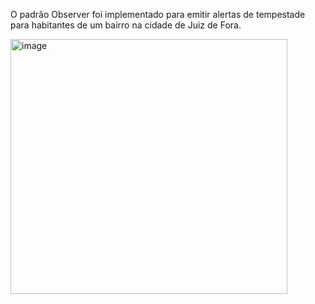 O padrão Observer foi implementado para emitir alertas de tempestade para habitantes de um bairro na cidade de Juiz de Fora.

<img width="443" height="408" alt="image" src="https://github.com/user-attachments/assets/837d1cd1-8659-431d-806b-9c8bb903a968" />

